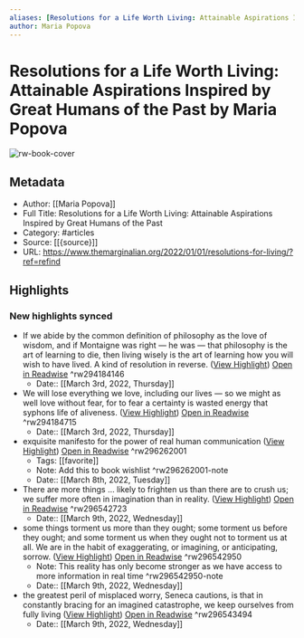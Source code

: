 ```yaml
---
aliases: [Resolutions for a Life Worth Living: Attainable Aspirations Inspired by Great Humans of the Past, Resolutions for a Life Worth Living: Attainable Aspirations Inspired by Great Humans of the Past]
author: Maria Popova
---
```

# Resolutions for a Life Worth Living: Attainable Aspirations Inspired by Great Humans of the Past by Maria Popova

![rw-book-cover](https://readwise-assets.s3.amazonaws.com/static/images/article2.74d541386bbf.png)

## Metadata
- Author: [[Maria Popova]]
- Full Title: Resolutions for a Life Worth Living: Attainable Aspirations Inspired by Great Humans of the Past
- Category: #articles
- Source: [[{source}]]
- URL: https://www.themarginalian.org/2022/01/01/resolutions-for-living/?ref=refind

## Highlights
### New highlights synced
- If we abide by the common definition of philosophy as the love of wisdom, and if Montaigne was right — he was — that philosophy is the art of learning to die, then living wisely is the art of learning how you will wish to have lived. A kind of resolution in reverse. ([View Highlight](https://read.readwise.io/read/01fx8ke0zyz10e04bv3ytkr6bk)) [Open in Readwise](https://readwise.io/open/294184146) ^rw294184146
    - Date:: [[March 3rd, 2022, Thursday]]
- We will lose everything we love, including our lives — so we might as well love without fear, for to fear a certainty is wasted energy that syphons life of aliveness. ([View Highlight](https://read.readwise.io/read/01fx8kptnyk93h1kz88vry3593)) [Open in Readwise](https://readwise.io/open/294184715) ^rw294184715
    - Date:: [[March 3rd, 2022, Thursday]]
- exquisite manifesto for the power of real human communication ([View Highlight](https://read.readwise.io/read/01fxn7nhcarx6wafc3w6gt8mja)) [Open in Readwise](https://readwise.io/open/296262001) ^rw296262001
    - Tags: [[favorite]] 
    - Note: Add this to book wishlist ^rw296262001-note
    - Date:: [[March 8th, 2022, Tuesday]]
- There are more things … likely to frighten us than there are to crush us; we suffer more often in imagination than in reality. ([View Highlight](https://read.readwise.io/read/01fxqew0eh45rjf50sr7sjxsx4)) [Open in Readwise](https://readwise.io/open/296542723) ^rw296542723
    - Date:: [[March 9th, 2022, Wednesday]]
- some things torment us more than they ought; some torment us before they ought; and some torment us when they ought not to torment us at all. We are in the habit of exaggerating, or imagining, or anticipating, sorrow. ([View Highlight](https://read.readwise.io/read/01fxqez4hp380cdp4a4sva75q5)) [Open in Readwise](https://readwise.io/open/296542950) ^rw296542950
    - Note: This reality has only become stronger as we have access to more information in real time ^rw296542950-note
    - Date:: [[March 9th, 2022, Wednesday]]
- the greatest peril of misplaced worry, Seneca cautions, is that in constantly bracing for an imagined catastrophe, we keep ourselves from fully living ([View Highlight](https://read.readwise.io/read/01fxqf0wk7c1mdkbysxvsr1vyc)) [Open in Readwise](https://readwise.io/open/296543494) ^rw296543494
    - Date:: [[March 9th, 2022, Wednesday]]
